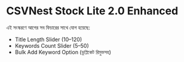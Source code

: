 # CSVNest Stock Lite 2.0 Enhanced
এই সংস্করণে আগের সব ফিচারের সাথে যোগ হয়েছে:
- Title Length Slider (10–120)
- Keywords Count Slider (5–50)
- Bulk Add Keyword Option (ডুপ্লিকেট রিমুভসহ)

